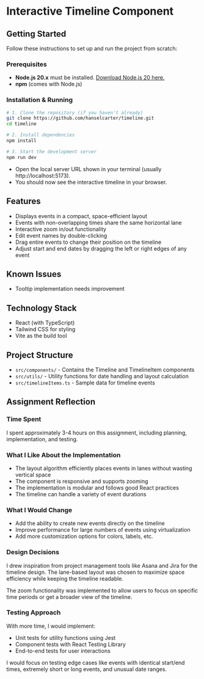 # Interactive Timeline Component

## Getting Started

Follow these instructions to set up and run the project from scratch:

### Prerequisites

- **Node.js 20.x** must be installed. [Download Node.js 20 here.](https://nodejs.org/en/download)
- **npm** (comes with Node.js)

### Installation & Running

```bash
# 1. Clone the repository (if you haven't already)
git clone https://github.com/hanselcarter/timeline.git
cd timeline

# 2. Install dependencies
npm install

# 3. Start the development server
npm run dev
```

- Open the local server URL shown in your terminal (usually http://localhost:5173).
- You should now see the interactive timeline in your browser.

## Features

- Displays events in a compact, space-efficient layout
- Events with non-overlapping times share the same horizontal lane
- Interactive zoom in/out functionality
- Edit event names by double-clicking
- Drag entire events to change their position on the timeline
- Adjust start and end dates by dragging the left or right edges of any event

## Known Issues

- Tooltip implementation needs improvement

## Technology Stack

- React (with TypeScript)
- Tailwind CSS for styling
- Vite as the build tool

## Project Structure

- `src/components/` - Contains the Timeline and TimelineItem components
- `src/utils/` - Utility functions for date handling and layout calculation
- `src/timelineItems.ts` - Sample data for timeline events

## Assignment Reflection

### Time Spent

I spent approximately 3-4 hours on this assignment, including planning, implementation, and testing.

### What I Like About the Implementation

- The layout algorithm efficiently places events in lanes without wasting vertical space
- The component is responsive and supports zooming
- The implementation is modular and follows good React practices
- The timeline can handle a variety of event durations

### What I Would Change

- Add the ability to create new events directly on the timeline
- Improve performance for large numbers of events using virtualization
- Add more customization options for colors, labels, etc.

### Design Decisions

I drew inspiration from project management tools like Asana and Jira for the timeline design. The lane-based layout was chosen to maximize space efficiency while keeping the timeline readable.

The zoom functionality was implemented to allow users to focus on specific time periods or get a broader view of the timeline.

### Testing Approach

With more time, I would implement:

- Unit tests for utility functions using Jest
- Component tests with React Testing Library
- End-to-end tests for user interactions

I would focus on testing edge cases like events with identical start/end times, extremely short or long events, and unusual date ranges.
